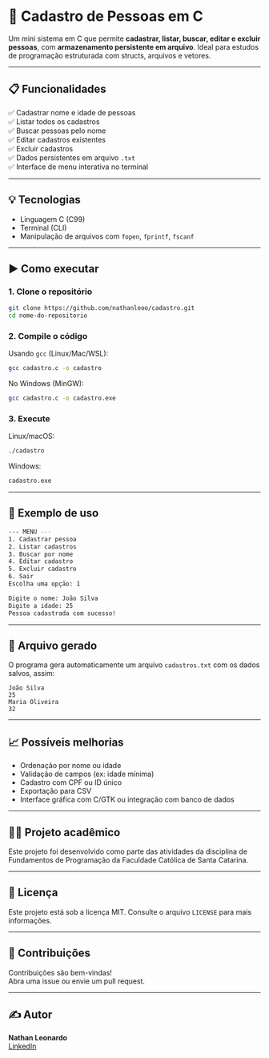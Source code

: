 
# 🧑 Cadastro de Pessoas em C

Um mini sistema em C que permite **cadastrar, listar, buscar, editar e excluir pessoas**, com **armazenamento persistente em arquivo**. Ideal para estudos de programação estruturada com structs, arquivos e vetores.

---

## 📋 Funcionalidades

✅ Cadastrar nome e idade de pessoas  
✅ Listar todos os cadastros  
✅ Buscar pessoas pelo nome  
✅ Editar cadastros existentes  
✅ Excluir cadastros  
✅ Dados persistentes em arquivo `.txt`  
✅ Interface de menu interativa no terminal

---

## 💡 Tecnologias

- Linguagem C (C99)
- Terminal (CLI)
- Manipulação de arquivos com `fopen`, `fprintf`, `fscanf`

---

## ▶️ Como executar

### 1. Clone o repositório
```bash
git clone https://github.com/nathanleoo/cadastro.git
cd nome-do-repositorio
```

### 2. Compile o código

Usando `gcc` (Linux/Mac/WSL):
```bash
gcc cadastro.c -o cadastro
```

No Windows (MinGW):
```bash
gcc cadastro.c -o cadastro.exe
```

### 3. Execute

Linux/macOS:
```bash
./cadastro
```

Windows:
```bash
cadastro.exe
```

---

## 💾 Exemplo de uso

```bash
--- MENU ---
1. Cadastrar pessoa
2. Listar cadastros
3. Buscar por nome
4. Editar cadastro
5. Excluir cadastro
6. Sair
Escolha uma opção: 1

Digite o nome: João Silva
Digite a idade: 25
Pessoa cadastrada com sucesso!
```

---

## 📂 Arquivo gerado

O programa gera automaticamente um arquivo `cadastros.txt` com os dados salvos, assim:

```
João Silva
25
Maria Oliveira
32
```

---

## 📈 Possíveis melhorias

- Ordenação por nome ou idade  
- Validação de campos (ex: idade mínima)  
- Cadastro com CPF ou ID único  
- Exportação para CSV  
- Interface gráfica com C/GTK ou integração com banco de dados

---

## 🧑‍🏫 Projeto acadêmico

Este projeto foi desenvolvido como parte das atividades da disciplina de Fundamentos de Programação da Faculdade Católica de Santa Catarina.

---

## 📄 Licença

Este projeto está sob a licença MIT. Consulte o arquivo `LICENSE` para mais informações.

---

## 🤝 Contribuições

Contribuições são bem-vindas!  
Abra uma issue ou envie um pull request.

---

## ✍️ Autor

**Nathan Leonardo**  
[LinkedIn](www.linkedin.com/in/nathan-leonardo-370b85328)
